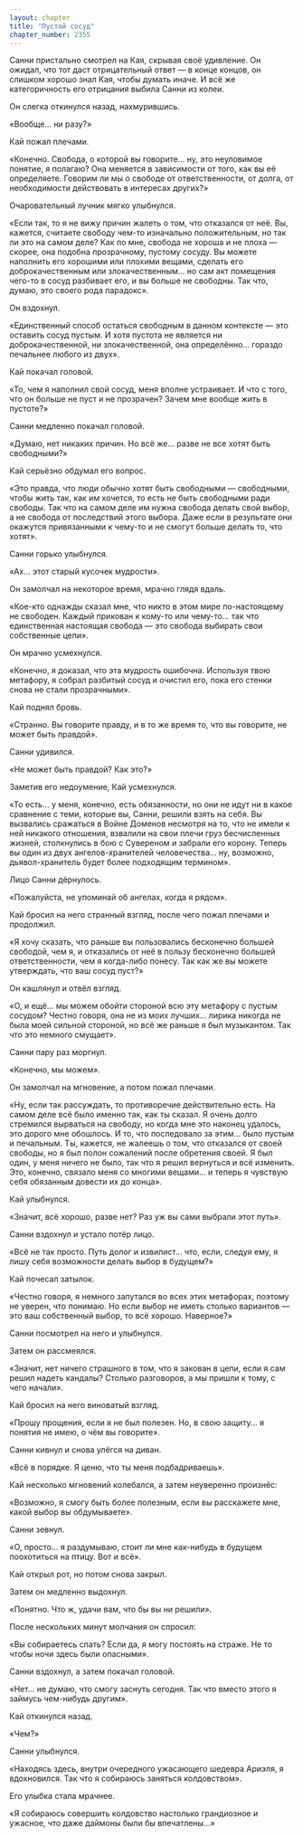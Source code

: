 ```yaml
---
layout: chapter
title: "Пустой сосуд"
chapter_number: 2355
---
```




Санни пристально смотрел на Кая, скрывая своё удивление. Он ожидал, что тот даст отрицательный ответ — в конце концов, он слишком хорошо знал Кая, чтобы думать иначе. И всё же категоричность его отрицания выбила Санни из колеи.

Он слегка откинулся назад, нахмурившись.

«Вообще... ни разу?»

Кай пожал плечами.

«Конечно. Свобода, о которой вы говорите... ну, это неуловимое понятие, я полагаю? Она меняется в зависимости от того, как вы её определяете. Говорим ли мы о свободе от ответственности, от долга, от необходимости действовать в интересах других?»

Очаровательный лучник мягко улыбнулся.

«Если так, то я не вижу причин жалеть о том, что отказался от неё. Вы, кажется, считаете свободу чем-то изначально положительным, но так ли это на самом деле? Как по мне, свобода не хороша и не плоха — скорее, она подобна прозрачному, пустому сосуду. Вы можете наполнить его хорошими или плохими вещами, сделать его доброкачественным или злокачественным... но сам акт помещения чего-то в сосуд разбивает его, и вы больше не свободны. Так что, думаю, это своего рода парадокс».

Он вздохнул.

«Единственный способ остаться свободным в данном контексте — это оставить сосуд пустым. И хотя пустота не является ни доброкачественной, ни злокачественной, она определённо... гораздо печальнее любого из двух».

Кай покачал головой.

«То, чем я наполнил свой сосуд, меня вполне устраивает. И что с того, что он больше не пуст и не прозрачен? Зачем мне вообще жить в пустоте?»

Санни медленно покачал головой.

«Думаю, нет никаких причин. Но всё же... разве не все хотят быть свободными?»

Кай серьёзно обдумал его вопрос.

«Это правда, что люди обычно хотят быть свободными — свободными, чтобы жить так, как им хочется, то есть не быть свободными ради свободы. Так что на самом деле им нужна свобода делать свой выбор, а не свобода от последствий этого выбора. Даже если в результате они окажутся привязанными к чему-то и не смогут больше делать то, что хотят».

Санни горько улыбнулся.

«Ах... этот старый кусочек мудрости».

Он замолчал на некоторое время, мрачно глядя вдаль.

«Кое-кто однажды сказал мне, что никто в этом мире по-настоящему не свободен. Каждый прикован к кому-то или чему-то... так что единственная настоящая свобода — это свобода выбирать свои собственные цепи».

Он мрачно усмехнулся.

«Конечно, я доказал, что эта мудрость ошибочна. Используя твою метафору, я собрал разбитый сосуд и очистил его, пока его стенки снова не стали прозрачными».

Кай поднял бровь.

«Странно. Вы говорите правду, и в то же время то, что вы говорите, не может быть правдой».

Санни удивился.

«Не может быть правдой? Как это?»

Заметив его недоумение, Кай усмехнулся.

«То есть... у меня, конечно, есть обязанности, но они не идут ни в какое сравнение с теми, которые вы, Санни, решили взять на себя. Вы вызвались сражаться в Войне Доменов несмотря на то, что не имели к ней никакого отношения, взвалили на свои плечи груз бесчисленных жизней, столкнулись в бою с Сувереном и забрали его корону. Теперь вы один из двух ангелов-хранителей человечества... ну, возможно, дьявол-хранитель будет более подходящим термином».

Лицо Санни дёрнулось.

«Пожалуйста, не упоминай об ангелах, когда я рядом».

Кай бросил на него странный взгляд, после чего пожал плечами и продолжил.

«Я хочу сказать, что раньше вы пользовались бесконечно большей свободой, чем я, и отказались от неё в пользу бесконечно большей ответственности, чем я когда-либо понесу. Так как же вы можете утверждать, что ваш сосуд пуст?»

Он кашлянул и отвёл взгляд.

«О, и ещё... мы можем обойти стороной всю эту метафору с пустым сосудом? Честно говоря, она не из моих лучших... лирика никогда не была моей сильной стороной, но всё же раньше я был музыкантом. Так что это немного смущает».

Санни пару раз моргнул.

«Конечно, мы можем».

Он замолчал на мгновение, а потом пожал плечами.

«Ну, если так рассуждать, то противоречие действительно есть. На самом деле всё было именно так, как ты сказал. Я очень долго стремился вырваться на свободу, но когда мне это наконец удалось, это дорого мне обошлось. И то, что последовало за этим... было пустым и печальным. Ты, кажется, не жалеешь о том, что отказался от своей свободы, но я был полон сожалений после обретения своей. Я был один, у меня ничего не было, так что я решил вернуться и всё изменить. Это, конечно, связало меня со многими вещами... и теперь я чувствую себя обязанным довести их до конца».

Кай улыбнулся.

«Значит, всё хорошо, разве нет? Раз уж вы сами выбрали этот путь».

Санни вздохнул и устало потёр лицо.

«Всё не так просто. Путь долог и извилист... что, если, следуя ему, я лишу себя возможности делать выбор в будущем?»

Кай почесал затылок.

«Честно говоря, я немного запутался во всех этих метафорах, поэтому не уверен, что понимаю. Но если выбор не иметь столько вариантов — это ваш собственный выбор, то всё хорошо. Наверное?»

Санни посмотрел на него и улыбнулся.

Затем он рассмеялся.

«Значит, нет ничего страшного в том, что я закован в цепи, если я сам решил надеть кандалы? Столько разговоров, а мы пришли к тому, с чего начали».

Кай бросил на него виноватый взгляд.

«Прошу прощения, если я не был полезен. Но, в свою защиту... я понятия не имею, о чём вы говорите».

Санни кивнул и снова улёгся на диван.

«Всё в порядке. Я ценю, что ты меня подбадриваешь».

Кай несколько мгновений колебался, а затем неуверенно произнёс:

«Возможно, я смогу быть более полезным, если вы расскажете мне, какой выбор вы обдумываете».

Санни зевнул.

«О, просто... я раздумываю, стоит ли мне как-нибудь в будущем поохотиться на птицу. Вот и всё».

Кай открыл рот, но потом снова закрыл.

Затем он медленно выдохнул.

«Понятно. Что ж, удачи вам, что бы вы ни решили».

После нескольких минут молчания он спросил:

«Вы собираетесь спать? Если да, я могу постоять на страже. Не то чтобы ночи здесь были опасными».

Санни вздохнул, а затем покачал головой.

«Нет... не думаю, что смогу заснуть сегодня. Так что вместо этого я займусь чем-нибудь другим».

Кай откинулся назад.

«Чем?»

Санни улыбнулся.

«Находясь здесь, внутри очередного ужасающего шедевра Ариэля, я вдохновился. Так что я собираюсь заняться колдовством».

Его улыбка стала мрачнее.

«Я собираюсь совершить колдовство настолько грандиозное и ужасное, что даже даймоны были бы впечатлены...»

